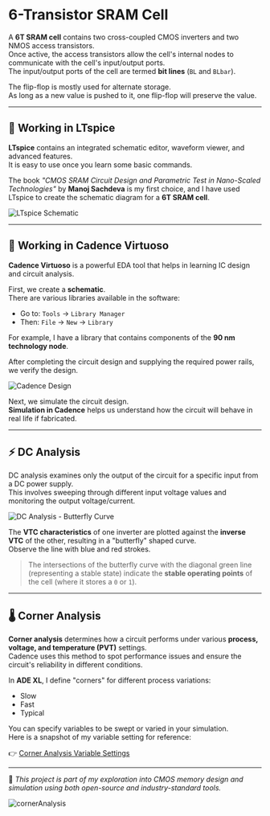 # 6-Transistor SRAM Cell

A **6T SRAM cell** contains two cross-coupled CMOS inverters and two NMOS access transistors.  
Once active, the access transistors allow the cell's internal nodes to communicate with the cell's input/output ports.  
The input/output ports of the cell are termed **bit lines** (`BL` and `BLbar`).

The flip-flop is mostly used for alternate storage.  
As long as a new value is pushed to it, one flip-flop will preserve the value.

---

## 🧪 Working in LTspice

**LTspice** contains an integrated schematic editor, waveform viewer, and advanced features.  
It is easy to use once you learn some basic commands.

The book _"CMOS SRAM Circuit Design and Parametric Test in Nano-Scaled Technologies"_ by **Manoj Sachdeva** is my first choice, and I have used LTspice to create the schematic diagram for a **6T SRAM cell**.

![LTspice Schematic](https://github.com/user-attachments/assets/c83e321c-ef0d-491d-851c-6f37c6840ceb)

---

## 🧠 Working in Cadence Virtuoso

**Cadence Virtuoso** is a powerful EDA tool that helps in learning IC design and circuit analysis.

First, we create a **schematic**.  
There are various libraries available in the software:

- Go to: `Tools` → `Library Manager`
- Then: `File` → `New` → `Library`

For example, I have a library that contains components of the **90 nm technology node**.

After completing the circuit design and supplying the required power rails, we verify the design.

![Cadence Design](https://github.com/user-attachments/assets/2630abcc-93a8-44bf-b904-566deb6be8e9)

Next, we simulate the circuit design.  
**Simulation in Cadence** helps us understand how the circuit will behave in real life if fabricated.

---

## ⚡ DC Analysis

DC analysis examines only the output of the circuit for a specific input from a DC power supply.  
This involves sweeping through different input voltage values and monitoring the output voltage/current.

![DC Analysis - Butterfly Curve](https://github.com/user-attachments/assets/37ae2bd8-e64c-42e5-aa87-b9d41e0575cf)

The **VTC characteristics** of one inverter are plotted against the **inverse VTC** of the other, resulting in a "butterfly" shaped curve.  
Observe the line with blue and red strokes.

> The intersections of the butterfly curve with the diagonal green line (representing a stable state) indicate the **stable operating points** of the cell (where it stores a `0` or `1`).

---

## 🌡️ Corner Analysis

**Corner analysis** determines how a circuit performs under various **process, voltage, and temperature (PVT)** settings.  
Cadence uses this method to spot performance issues and ensure the circuit's reliability in different conditions.

In **ADE XL**, I define "corners" for different process variations:

- Slow
- Fast
- Typical

You can specify variables to be swept or varied in your simulation.  
Here is a snapshot of my variable setting for reference:

👉 [Corner Analysis Variable Settings](https://github.com/Ritikiitk/6-Transistor-SRAM-cell/blob/main/DataviewOfCorner.PNG)

---

📌 _This project is part of my exploration into CMOS memory design and simulation using both open-source and industry-standard tools._

![cornerAnalysis](https://github.com/user-attachments/assets/1df61517-3991-4cc7-bd92-a1b06fad41ea)

<br>
